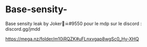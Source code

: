 # Base-sensity-
Base sensity leak by Joker🏴☠#9550 pour le mdp sur le discord : discord.gg/jmdd

https://mega.nz/folder/m10iRQZK#uFLnxvgap8wgSc0_Hy-XHQ
